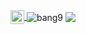 <a href="https://bang9.github.io">
  <img align="center" alt="profile" width="22px" src="https://cdn.jsdelivr.net/npm/simple-icons@v3/icons/about-dot-me.svg" />
</a>
<img align="center" alt='bang9's Hits" src="https://hits.seeyoufarm.com/api/count/incr/badge.svg?url=https://github.com/Bang9" />
<img align='center' src="https://github-readme-stats.vercel.app/api?username=Bang9&show_icons=false&count_private=true&bg_color=30,fbc2eb,a6c1ee&title_color=ffeffa&text_color=fff">
